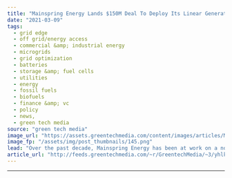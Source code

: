 ```yaml
---
title: "Mainspring Energy Lands $150M Deal To Deploy Its Linear Generators With NextEra"
date: "2021-03-09"
tags: 
  - grid edge
  - off grid/energy access
  - commercial &amp; industrial energy
  - microgrids
  - grid optimization
  - batteries
  - storage &amp; fuel cells
  - utilities
  - energy
  - fossil fuels
  - biofuels
  - finance &amp; vc
  - policy
  - news,
  - green tech media
source: "green tech media"
image_url: "https://assets.greentechmedia.com/content/images/articles/Mainspring_Linear_Generator_Core_XL.jpg"
image_fp: "/assets/img/post_thumbnails/145.png"
lead: "Over the past decade, Mainspring Energy has been at work on a novel 'linear generator' that it says can provide on-site electricity with lower emissions than fossil-fueled engines and microturbines, and greater flexibility than fuel cells. On Tuesday ..."
article_url: "http://feeds.greentechmedia.com/~r/GreentechMedia/~3/yhlkxZYYng4/mainspring-energys-linear-generators-to-roll-out-through-150m-deal-with-nextera"
---
```


---
